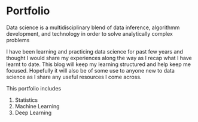 # Portfolio

Data science is a multidisciplinary blend of data inference, algorithmm development, and technology in order to solve analytically complex problems

I have been learning and practicing data science for past few years and thought I would share my experiences along the way as I recap what I have learnt to date. This blog will keep my learning structured and help keep me focused. Hopefully it will also be of some use to anyone new to data science as I share any useful resources I come across.

This portfolio includes
1. Statistics
2. Machine Learning
3. Deep Learning
